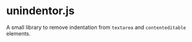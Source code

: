 unindentor.js
===============

A small library to remove indentation from `textarea` and `contenteditable` elements.

```js
```

